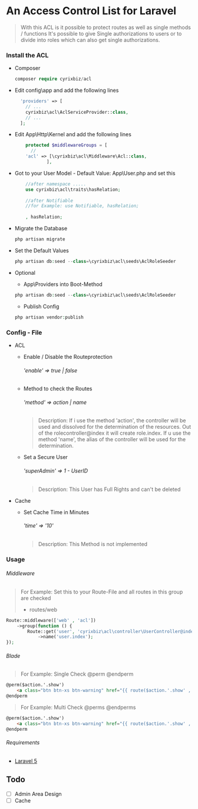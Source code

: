 # An Access Control List for Laravel

> With this ACL is it possible to protect routes as well as single methods / functions
> It's possible to give Single authorizations to users or to divide into roles which can also get single authorizations.


### Install the ACL

* Composer
    ```php
    composer require cyrixbiz/acl
    ```

* Edit config\app and add the following lines
    
    ```php
      'providers' => [
        // ...
        cyrixbiz\acl\AclServiceProvider::class,
        // ...
      ];
    ```

* Edit App\Http\Kernel and add the following lines

    ```php
        protected $middlewareGroups = [
          //
        'acl' => [\cyrixbiz\acl\Middleware\Acl::class,
                ],
    ```

*  Got to your User Model - Default Value: App\User.php and set this
    
    ```php
        //after namespace .....
        use cyrixbiz\acl\traits\hasRelation;
        
        //after Notifiable
        //for Example: use Notifiable, hasRelation;
        
        , hasRelation;
    ```

* Migrate the Database

    ```php
    php artisan migrate
    ```

* Set the Default Values

    ```php
    php artisan db:seed --class=\cyrixbiz\acl\seeds\AclRoleSeeder
    ```

* Optional 
    - App\Providers into Boot-Method
    ```php
    php artisan db:seed --class=\cyrixbiz\acl\seeds\AclRoleSeeder
    ```

    - Publish Config
    ```php
    php artisan vendor:publish
    ```

### Config - File

* ACL

    *  Enable / Disable the Routeprotection
    
        ###### 'enable' => true | false
        
    * Method to check the Routes
    
        ###### 'method' => action | name
        > Description: If i use the method 'action', the controller will be used and dissolved for the determination
         of the resources.
         Out of the rolecontroller@index it will create role.index.
         If u use the method 'name', the alias of the controller will be used  for the determination.
    
    * Set a Secure User
        ###### 'superAdmin' => 1 - UserID
        > Description: This User has Full Rights and can't be deleted
        
* Cache

    * Set Cache Time in Minutes
        ###### 'time' => '10'
        > Description: This Method is not implemented
        

### Usage

###### Middleware
> For Example: Set this to your Route-File and all routes in this group are checked
>  - routes/web

```php
Route::middleware(['web' , 'acl'])
    ->group(function () {
        Route::get('user', 'cyrixbiz\acl\controller\UserController@index')
            ->name('user.index');
});
```

###### Blade
> For Example: Single Check @perm @endperm

```html
@perm($action.'.show')
    <a class="btn btn-xs btn-warning" href="{{ route($action.'.show' , $value->id) }}"> <i class="fa fa-btn fa-edit"></i>Anzeigen</a>
@endperm
```

> For Example: Multi Check @perms @endperms

```html
@perm($action.'.show')
    <a class="btn btn-xs btn-warning" href="{{ route($action.'.show' , $value->id) }}"> <i class="fa fa-btn fa-edit"></i>Anzeigen</a>
@endperm
```

###### Requirements

- <a href="http://laravel.com/docs/5.7">Laravel 5</a>

## Todo
- [ ] Admin Area Design
- [ ] Cache